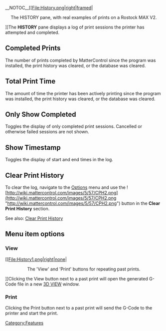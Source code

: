 \_\_NOTOC\_\_\[\[[File:History.png|right|framed](File:History.png%7Cright%7Cframed)|

<center>

The HISTORY pane, with real examples of prints on a Rostock MAX V2.

</center>

\]\]The **HISTORY** pane displays a log of print sessions the printer
has attempted and completed.

## Completed Prints

The number of prints completed by MatterControl since the program was
installed, the print history was cleared, or the database was cleared.

## Total Print Time

The amount of time the printer has been actively printing since the
program was installed, the print history was cleared, or the database
was cleared.

## Only Show Completed

Toggles the display of only completed print sessions. Cancelled or
otherwise failed sessions are not shown.

## Show Timestamp

Toggles the display of start and end times in the log.

## Clear Print History

To clear the log, navigate to the
[Options](Options#Clear_Print_History "wikilink") menu and use the
![http://wiki.mattercontrol.com/images/5/57/CPH2.png](http://wiki.mattercontrol.com/images/5/57/CPH2.png "http://wiki.mattercontrol.com/images/5/57/CPH2.png") button in the **Clear Print History**
section.

See also: [Clear Print
History](Options/Clear_Print_History "wikilink")  

## Menu item options

### View

\[\[[File:History1.png|right|none](File:History1.png%7Cright%7Cnone)|

<center>

The 'View' and 'Print' buttons for repeating past prints.

</center>

\]\]Clicking the View button next to a past print will open the
generated G-Code file in a new [3D VIEW](3D_VIEW "wikilink") window.

### Print

Clicking the Print button next to a past print will send the G-Code to
the printer and start the print.

[Category:Features](Category:Features "wikilink")
